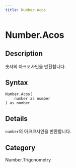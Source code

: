 ```yaml
---
title: Number.Acos
---
```


# Number.Acos


## Description

숫자의 아크코사인을 반환합니다.


## Syntax

```powerquery
Number.Acos(
    number as number
) as number
```


## Details

<code>number</code>의 아크코사인을 반환합니다.



## Category
Number.Trigonometry
